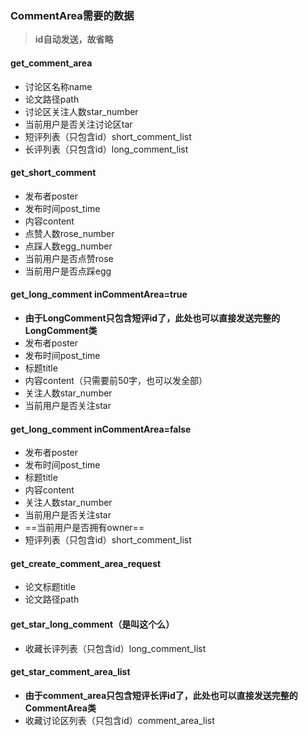 ### CommentArea需要的数据



> **id自动发送，故省略**

#### get_comment_area

- 讨论区名称name
- 论文路径path
- 讨论区关注人数star_number
- 当前用户是否关注讨论区tar
- 短评列表（只包含id）short_comment_list
- 长评列表（只包含id）long_comment_list

#### get_short_comment

- 发布者poster
- 发布时间post_time
- 内容content
- 点赞人数rose_number
- 点踩人数egg_number
- 当前用户是否点赞rose
- 当前用户是否点踩egg

#### get_long_comment     inCommentArea=true

- **由于LongComment只包含短评id了，此处也可以直接发送完整的LongComment类**
- 发布者poster
- 发布时间post_time
- 标题title
- 内容content（只需要前50字，也可以发全部）
- 关注人数star_number
- 当前用户是否关注star

#### get_long_comment     inCommentArea=false

- 发布者poster
- 发布时间post_time
- 标题title
- 内容content
- 关注人数star_number
- 当前用户是否关注star
- ==当前用户是否拥有owner==
- 短评列表（只包含id）short_comment_list

#### get_create_comment_area_request

- 论文标题title
- 论文路径path

#### get_star_long_comment（是叫这个么）

- 收藏长评列表（只包含id）long_comment_list

#### get_star_comment_area_list

- **由于comment_area只包含短评长评id了，此处也可以直接发送完整的CommentArea类**
- 收藏讨论区列表（只包含id）comment_area_list